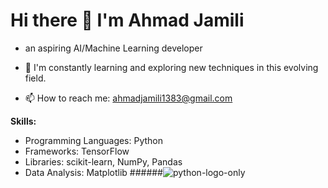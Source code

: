 # Hi there 👋 I'm Ahmad Jamili 

- an aspiring AI/Machine Learning developer
  
- 🌱 I'm constantly learning and exploring new techniques in this evolving field.

- 📫 How to reach me: ahmadjamili1383@gmail.com

**Skills:**
- Programming Languages: Python
- Frameworks: TensorFlow
- Libraries: scikit-learn, NumPy, Pandas
- Data Analysis: Matplotlib
######![python-logo-only](https://github.com/ahmadjamili/ahmadjamili/assets/119890199/b079e885-ad06-469d-9387-71e4584e8060)

